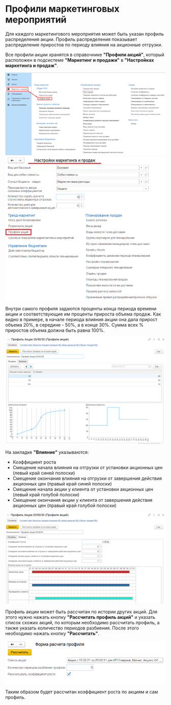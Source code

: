 # Профили маркетинговых мероприятий

Для каждого маркетингового мероприятия может быть указан профиль распределения акции. Профиль распределения показывает распределение приростов по периоду влияния на акционные отгрузки.

Все профили акции хранятся в справочнике **"Профили акций"**, который расположен в подсистеме **"Маркетинг и продажи"** в **"Настройках маркетинга и продаж"**.

[![1][1]][1]
[![2][2]][2]

Внутри самого профиля задаются проценты конца периода времени акции и соответствующие им проценты прироста объема продаж.
Как видно в примере, в начале периода влияния акции она дала прирост объема 20%, в середине - 50%, а в конце 30%.
Сумма всех % приростов объема должна быть равна 100%.

[![3][3]][3]

На закладке **"Влияние"** указываются:

- Коэффициент роста
- Смещение начала влияния на отгрузки от установки акционных цен (левый край синей полоски)
- Смещение окончания влияния на отгрузки от завершения действия акционных цен (правый край синей полоски)
- Смещение начала акции у клиента от установки акционных цен (левый край голубой полоски)
- Смещение окончания акции у клиента от завершения действия акционных цен (правый край голубой полоски)

[![4][4]][4]

Профиль акции может быть рассчитан по истории других акций. Для этого нужно нажать кнопку **"Рассчитать профиль акций"** и указать список схожих акций, по которым необходимо рассчитать профиль, а также указать количество периодов разбиения. После этого необходимо нажать кнопку **"Рассчитать"**.

[![5][5]][5]

Таким образом будет рассчитан коэффициент роста по акциям и сам профиль.

[1]: MarketingEventProfiles.assets/1.png
[2]: MarketingEventProfiles.assets/2.png
[3]: MarketingEventProfiles.assets/3.png
[4]: MarketingEventProfiles.assets/4.png
[5]: MarketingEventProfiles.assets/5.png
